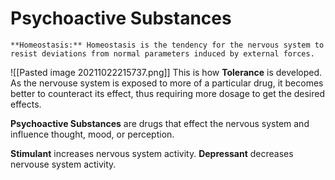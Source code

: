 # Psychoactive Substances
```ad-def
**Homeostasis:** Homeostasis is the tendency for the nervous system to resist deviations from normal parameters induced by external forces.
```
![[Pasted image 20211022215737.png]]
This is how **Tolerance** is developed. As the nervouse system is exposed to more of a particular drug, it becomes better to counteract its effect, thus requiring more dosage to get the desired effects.

**Psychoactive Substances** are drugs that effect the nervous system and influence thought, mood, or perception.

**Stimulant** increases nervous system activity.
**Depressant** decreases nervouse system activity.